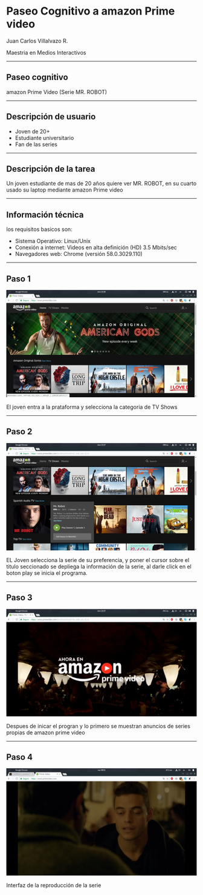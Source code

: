 # Paseo Cognitivo a amazon Prime video

Juan Carlos Villalvazo R.

Maestria en Medios Interactivos

---
## Paseo cognitivo

amazon Prime Video
(Serie MR. ROBOT)

---

## Descripción de usuario

* Joven de 20+
* Estudiante universitario
* Fan de las series
---

## Descripción de la tarea

Un joven estudiante de mas de 20 años quiere ver MR. ROBOT, en su cuarto usado su laptop mediante amazon Prime video

---
## Información técnica

los requisitos basicos son:

* Sistema Operativo: Linux/Unix
* Conexión a internet: Videos en alta definición (HD) 3.5 Mbits/sec
* Navegadores web: Chrome (versión 58.0.3029.110)

---

## Paso 1

![Image1](images/Imagen3.png)

El joven entra a la prataforma y selecciona la categoria de TV Shows

***

## Paso 2

![Image1](images/Imagen4.png)

EL Joven selecciona la serie de su preferencia, y poner el cursor sobre el titulo seccionado se depliega la información de la serie, al darle click en el boton play se inicia el programa.

***

## Paso 3

![Image1](images/Imagen5.png)

Despues de inicar el progran y lo primero se muestran anuncios de series propias de amazon prime video

---

## Paso 4

![Image1](images/Imagen6.png)

Interfaz de la reproducción de la serie